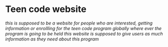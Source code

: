 # Teen code website
*this is supposed to be a website for people who are interested, getting information or enrollling for the teen code program globally where ever the program is going to be held*
*this website is supposed to give users as much information as they need about this program*
